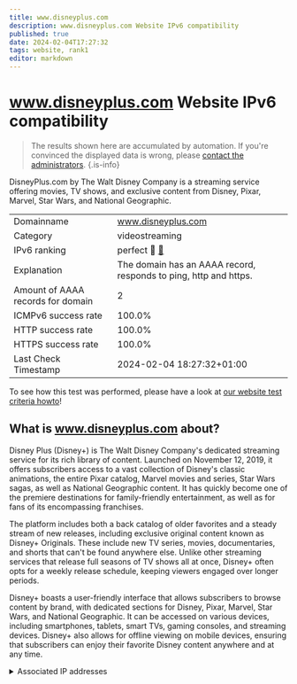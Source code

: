 ```yaml
---
title: www.disneyplus.com
description: www.disneyplus.com Website IPv6 compatibility
published: true
date: 2024-02-04T17:27:32
tags: website, rank1
editor: markdown
---
```


# www.disneyplus.com Website IPv6 compatibility

> The results shown here are accumulated by automation. If you're convinced the displayed data is wrong, please [contact the administrators](/howto/chat). 
{.is-info}

DisneyPlus.com by The Walt Disney Company is a streaming service offering movies, TV shows, and exclusive content from Disney, Pixar, Marvel, Star Wars, and National Geographic.


|   |   |
| - | - |
| Domainname | www.disneyplus.com
| Category | videostreaming |
| IPv6 ranking | perfect :1st_place_medal: [🔗](/howto/ranking) |
| Explanation | The domain has an AAAA record, responds to ping, http and https. |
| Amount of AAAA records for domain | 2 |
| ICMPv6 success rate | 100.0%|
| HTTP success rate | 100.0% |
| HTTPS success rate | 100.0% |
| Last Check Timestamp | 2024-02-04 18:27:32+01:00 |

To see how this test was performed, please have a look at [our website test criteria howto](/howto/testcriteria/website)!


## What is www.disneyplus.com about?
Disney Plus (Disney+) is The Walt Disney Company's dedicated streaming service for its rich library of content. Launched on November 12, 2019, it offers subscribers access to a vast collection of Disney's classic animations, the entire Pixar catalog, Marvel movies and series, Star Wars sagas, as well as National Geographic content. It has quickly become one of the premiere destinations for family-friendly entertainment, as well as for fans of its encompassing franchises.

The platform includes both a back catalog of older favorites and a steady stream of new releases, including exclusive original content known as Disney+ Originals. These include new TV series, movies, documentaries, and shorts that can't be found anywhere else. Unlike other streaming services that release full seasons of TV shows all at once, Disney+ often opts for a weekly release schedule, keeping viewers engaged over longer periods.

Disney+ boasts a user-friendly interface that allows subscribers to browse content by brand, with dedicated sections for Disney, Pixar, Marvel, Star Wars, and National Geographic. It can be accessed on various devices, including smartphones, tablets, smart TVs, gaming consoles, and streaming devices. Disney+ also allows for offline viewing on mobile devices, ensuring that subscribers can enjoy their favorite Disney content anywhere and at any time.



<details>
<summary>Associated IP addresses</summary>

2a02:26f0:280:195::37a5

2a02:26f0:280:185::37a5

</details>
